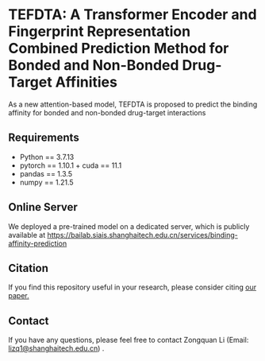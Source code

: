 # TEFDTA: A Transformer Encoder and Fingerprint Representation Combined Prediction Method for Bonded and Non-Bonded Drug-Target Affinities
As a new attention-based model, TEFDTA is proposed to predict the binding affinity for bonded and non-bonded drug-target interactions

## Requirements

- Python == 3.7.13
-  pytorch == 1.10.1 + cuda == 11.1
- pandas ==  1.3.5
- numpy == 1.21.5

## Online Server

We deployed a pre-trained model on a dedicated server, which is publicly available at https://bailab.siais.shanghaitech.edu.cn/services/binding-affinity-prediction


## <span id="citelink">Citation</span>
If you find this repository useful in your research, please consider citing <a href="https://academic.oup.com/bioinformatics/article/40/1/btad778/7492659">our paper.</a>

## Contact
If you have any questions, please feel free to contact Zongquan Li (Email: lizq1@shanghaitech.edu.cn) .

